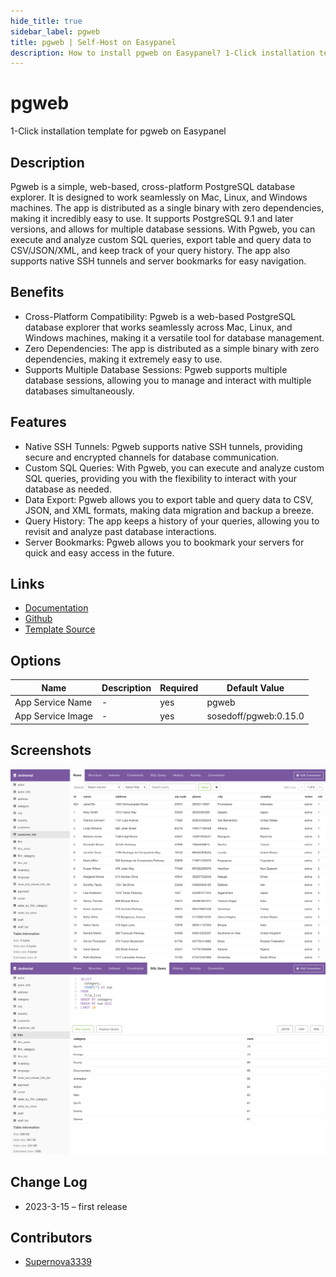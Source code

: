 ```yaml
---
hide_title: true
sidebar_label: pgweb
title: pgweb | Self-Host on Easypanel
description: How to install pgweb on Easypanel? 1-Click installation template for pgweb on Easypanel
---
```


<!-- generated -->

# pgweb

1-Click installation template for pgweb on Easypanel

## Description

Pgweb is a simple, web-based, cross-platform PostgreSQL database explorer. It is designed to work seamlessly on Mac, Linux, and Windows machines. The app is distributed as a single binary with zero dependencies, making it incredibly easy to use. It supports PostgreSQL 9.1 and later versions, and allows for multiple database sessions. With Pgweb, you can execute and analyze custom SQL queries, export table and query data to CSV/JSON/XML, and keep track of your query history. The app also supports native SSH tunnels and server bookmarks for easy navigation.

## Benefits

- Cross-Platform Compatibility: Pgweb is a web-based PostgreSQL database explorer that works seamlessly across Mac, Linux, and Windows machines, making it a versatile tool for database management.
- Zero Dependencies: The app is distributed as a simple binary with zero dependencies, making it extremely easy to use.
- Supports Multiple Database Sessions: Pgweb supports multiple database sessions, allowing you to manage and interact with multiple databases simultaneously.

## Features

- Native SSH Tunnels: Pgweb supports native SSH tunnels, providing secure and encrypted channels for database communication.
- Custom SQL Queries: With Pgweb, you can execute and analyze custom SQL queries, providing you with the flexibility to interact with your database as needed.
- Data Export: Pgweb allows you to export table and query data to CSV, JSON, and XML formats, making data migration and backup a breeze.
- Query History: The app keeps a history of your queries, allowing you to revisit and analyze past database interactions.
- Server Bookmarks: Pgweb allows you to bookmark your servers for quick and easy access in the future.

## Links

- [Documentation](https://github.com/sosedoff/pgweb/wiki)
- [Github](https://github.com/sosedoff/pgweb)
- [Template Source](https://github.com/easypanel-io/templates/tree/main/templates/pgweb)

## Options

Name | Description | Required | Default Value
-|-|-|-
App Service Name | - | yes | pgweb
App Service Image | - | yes | sosedoff/pgweb:0.15.0

## Screenshots

![pgweb Screenshot](./assets/screenshot1.png)
![pgweb Screenshot](./assets/screenshot2.png)

## Change Log

- 2023-3-15 – first release

## Contributors

- [Supernova3339](https://github.com/Supernova3339)
